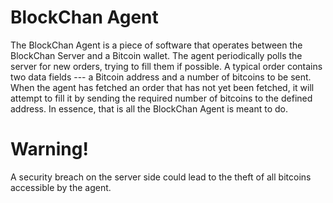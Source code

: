 # BlockChan Agent
The BlockChan Agent is a piece of software that operates between the BlockChan Server and a Bitcoin wallet. The agent periodically polls the server for new orders, trying to fill them if possible. A typical order contains two data fields --- a Bitcoin address and a number of bitcoins to be sent. When the agent has fetched an order that has not yet been fetched, it will attempt to fill it by sending the required number of bitcoins to the defined address. In essence, that is all the BlockChan Agent is meant to do.

# Warning!
A security breach on the server side could lead to the theft of all bitcoins accessible by the agent.
